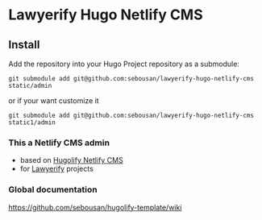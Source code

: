 # Lawyerify Hugo Netlify CMS

## Install
Add the repository into your Hugo Project repository as a submodule:
```
git submodule add git@github.com:sebousan/lawyerify-hugo-netlify-cms static/admin
```

or if your want customize it

```
git submodule add git@github.com:sebousan/lawyerify-hugo-netlify-cms static1/admin
```

### This a Netlify CMS admin 
* based on [Hugolify Netlify CMS](https://github.com/sebousan/hugolify-netlify-cms)
* for [Lawyerify](https://www.lawyerify.fr) projects

### Global documentation 
https://github.com/sebousan/hugolify-template/wiki
